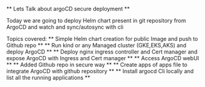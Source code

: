 ** Lets Talk about argoCD secure deployment **

Today we are going to deploy Helm chart present in git repository from ArgoCD and watch and sync/autosync with cli

Topics covered:
	** Simple Helm chart creation for public Image and push to Github repo **
        ** Run kind or any Managed cluster (GKE,EKS,AKS) and deploy ArgoCD **
        ** Deploy nginx ingress controller and Cert manager and expose ArgoCD with Ingress and Cert manager **
        ** Access ArgoCD webUI **
        ** Added Github repo in secure way **
        ** Create apps of apps file to integrate ArgoCD with github repository **
        ** Install argocd Cli locally and list all the running applications **


